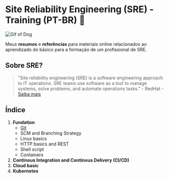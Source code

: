 # Site Reliability Engineering (SRE) - Training (PT-BR) :floppy_disk:

![Gif of Dog](https://media.giphy.com/media/SRx5tBBrTQOBi/giphy.gif)

Meus **resumos** e **referências** para materiais online relacionados ao aprendizado do básico para a formação de um profissional de SRE.

## Sobre SRE?

> "Site reliability engineering (SRE) is a software engineering approach to IT operations. SRE teams use software as a tool to manage systems, solve problems, and automate operations tasks." - 
> RedHat -[Saiba mais](https://www.redhat.com/en/topics/devops/what-is-sre)


## Índice

1. **Fundation**
    * [Git](Foundation/Git.md)
    * SCM and Branching Strategy
    * Linux basics
    * HTTP basics and REST
    * Shell script
    * Containers
2. **Continous Integration and Continous Delivery (CI/CD)**
3. **Cloud basic**
4. **Kubernetes**